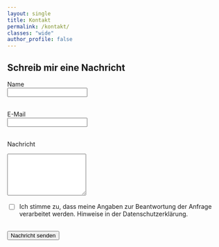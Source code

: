 ```yaml
---
layout: single
title: Kontakt
permalink: /kontakt/
classes: "wide"
author_profile: false
---
```


<h2>Schreib mir eine Nachricht</h2>

<form action="https://api.staticforms.xyz/submit" method="post" class="contact-form">
  <!-- StaticForms -->
  <input type="hidden" name="accessKey" value="sf_jgja03lml6h36c3h4ac3md1b">
  <input type="hidden" name="redirectTo" value="https://konstantinthumm.de/danke/">

  <!-- Honeypot gegen Spam -->
  <input type="text" name="honeypot" style="display:none">

  <label for="name">Name</label><br>
  <input type="text" id="name" name="name" required><br><br>

  <label for="email">E-Mail</label><br>
  <input type="email" id="email" name="email" required><br><br>

  <label for="message">Nachricht</label><br>
  <textarea id="message" name="message" rows="6" required></textarea><br><br>

  <label style="display:flex;gap:.5rem;align-items:flex-start">
    <input type="checkbox" required>
    <span>Ich stimme zu, dass meine Angaben zur Beantwortung der Anfrage verarbeitet werden. Hinweise in der Datenschutzerklärung.</span>
  </label><br>

  <button type="submit">Nachricht senden</button>
</form>
